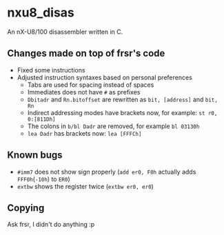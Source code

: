 # nxu8_disas
An nX-U8/100 disassembler written in C.

## Changes made on top of frsr's code
- Fixed some instructions
- Adjusted instruction syntaxes based on personal preferences
	- Tabs are used for spacing instead of spaces
	- Immediates does not have `#` as prefixes
	- `Dbitadr` and `Rn.bitoffset` are rewritten as `bit, [address]` and `bit, Rn`
	- Indirect addressing modes have brackets now, for example: `st r0, 0:[811Dh]`
	- The colons in `b/bl Dadr` are removed, for example `bl 03130h`
	- `lea Dadr` has brackets now: `lea [FFFCh]`

## Known bugs
- `#imm7` does not show sign properly (`add er0, F0h` actually adds `FFF0h`(`-10h`) to `ER0`)
- `extbw` shows the register twice (`extbw er0, er0`)

## Copying
Ask frsr, I didn't do anything :p
